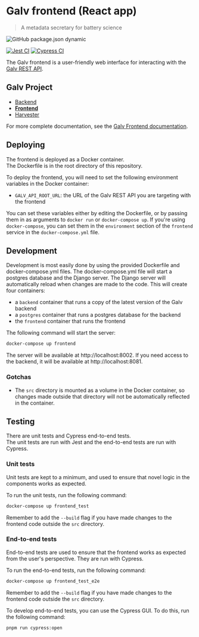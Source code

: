 # Galv frontend (React app)
> A metadata secretary for battery science

![GitHub package.json dynamic](https://img.shields.io/github/package-json/version/galv-team/galv-frontend)

[![Jest CI](https://github.com/galv-team/galv-frontend/actions/workflows/test_unit.yml/badge.svg)](https://github.com/galv-team/galv-frontend/actions/workflows/test_unit.yml)
[![Cypress CI](https://github.com/galv-team/galv-frontend/actions/workflows/test_e2e.yml/badge.svg)](https://github.com/galv-team/galv-frontend/actions/workflows/test_e2e.yml)

The Galv frontend is a user-friendly web interface for interacting with the [Galv REST API](https://github.com/galv-team/galv-backend).

## Galv Project
- [Backend](https://github.com/galv-team/galv-backend)
- [**Frontend**](https://github.com/galv-team/galv-frontend)
- [Harvester](https://github.com/galv-team/galv-harvester)

For more complete documentation, see the
[Galv Frontend documentation](https://galv-team.github.io/galv-frontend/).

## Deploying

The frontend is deployed as a Docker container.  
The Dockerfile is in the root directory of this repository.  

To deploy the frontend, you will need to set the following environment variables in the Docker container:
- `GALV_API_ROOT_URL`: the URL of the Galv REST API you are targeting with the frontend

You can set these variables either by editing the Dockerfile, or by passing them in as arguments to `docker run` or `docker-compose up`.
If you're using `docker-compose`, you can set them in the `environment` section of the `frontend` service in the `docker-compose.yml` file.

## Development

Development is most easily done by using the provided Dockerfile and docker-compose.yml files.  The docker-compose.yml file will start a postgres database and the Django server.  The Django server will automatically reload when changes are made to the code.
This will create four containers:
- a `backend` container that runs a copy of the latest version of the Galv backend
- a `postgres` container that runs a postgres database for the backend
- the `frontend` container that runs the frontend

The following command will start the server:

```bash
docker-compose up frontend
```

The server will be available at http://localhost:8002. 
If you need access to the backend, it will be available at http://localhost:8081.

### Gotchas

- The `src` directory is mounted as a volume in the Docker container, so changes made outside that directory will not be automatically reflected in the container.

## Testing

There are unit tests and Cypress end-to-end tests.  
The unit tests are run with Jest and the end-to-end tests are run with Cypress.

### Unit tests

Unit tests are kept to a minimum, and used to ensure that novel logic in the components works as expected.

To run the unit tests, run the following command:

```bash
docker-compose up frontend_test
```

Remember to add the `--build` flag if you have made changes to the frontend code outside the `src` directory.

### End-to-end tests

End-to-end tests are used to ensure that the frontend works as expected from the user's perspective.  They are run with Cypress.

To run the end-to-end tests, run the following command:

```bash
docker-compose up frontend_test_e2e
```

Remember to add the `--build` flag if you have made changes to the frontend code outside the `src` directory.

To develop end-to-end tests, you can use the Cypress GUI.  To do this, run the following command:

```bash
pnpm run cypress:open
```
